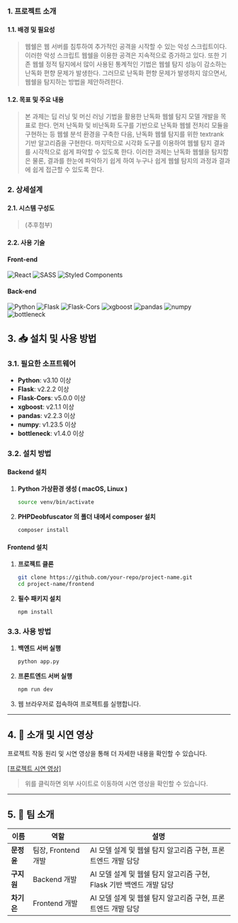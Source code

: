 ### 1. 프로젝트 소개
#### 1.1. 배경 및 필요성
> 웹쉘은 웹 서버를 침투하여 추가적인 공격을 시작할 수 있는 악성 스크립트이다.
> 이러한 악성 스크립트 웹쉘을 이용한 공격은 지속적으로 증가하고 있다.
> 또한 기존 웹쉘 정적 탐지에서 많이 사용된 통계적인 기법은 웹쉘 탐지 성능이 감소하는 난독화 편향 문제가 발생한다.
> 그러므로 난독화 편향 문제가 발생하지 않으면서, 웹쉘을 탐지하는 방법을 제안하려한다.

#### 1.2. 목표 및 주요 내용
> 본 과제는 딥 러닝 및 머신 러닝 기법을 활용한 난독화 웹쉘 탐지 모델 개발을 목표로 한다.
> 먼저 난독화 및 비난독화 도구를 기반으로 난독화 웹쉘 전처리 모듈을 구현하는 등 웹쉘 분석 환경을 구축한 다음, 난독화 웹쉘 탐지를 위한 textrank 기반 알고리즘을 구현한다.
> 마지막으로 시각화 도구를 이용하여 웹쉘 탐지 결과를 시각적으로 쉽게 파악할 수 있도록 한다.
> 이러한 과제는 난독화 웹쉘을 탐지함은 물론, 결과를 한눈에 파악하기 쉽게 하여 누구나 쉽게 웹쉘 탐지의 과정과 결과에 쉽게 접근할 수 있도록 한다.

### 2. 상세설계
#### 2.1. 시스템 구성도
> (추후첨부)

#### 2.2. 사용 기술
#### Front-end
![React](https://img.shields.io/badge/react-%2320232a.svg?style=for-the-badge&logo=react&logoColor=%2361DAFB)
![SASS](https://img.shields.io/badge/SASS-hotpink.svg?style=for-the-badge&logo=SASS&logoColor=white)
![Styled Components](https://img.shields.io/badge/styled--components-DB7093?style=for-the-badge&logo=styled-components&logoColor=white)
#### Back-end
![Python](https://img.shields.io/badge/Python-3776AB.svg?&style=for-the-badge&logo=python&logoColor=white)
![Flask](https://img.shields.io/badge/Flask-000000.svg?&style=for-the-badge&logo=flask&logoColor=white)
![Flask-Cors](https://img.shields.io/badge/Flask--Cors-FF69B4.svg?&style=for-the-badge&logo=flask&logoColor=white)
![xgboost](https://img.shields.io/badge/xgboost-9cf.svg?&style=for-the-badge&logo=python&logoColor=white)
![pandas](https://img.shields.io/badge/pandas-150458.svg?&style=for-the-badge&logo=pandas&logoColor=white)
![numpy](https://img.shields.io/badge/numpy-013243.svg?&style=for-the-badge&logo=numpy&logoColor=white)
![bottleneck](https://img.shields.io/badge/bottleneck-lightgrey.svg?&style=for-the-badge)

## 3. 📥 설치 및 사용 방법

### 3.1. 필요한 소프트웨어
- **Python**: v3.10 이상
- **Flask**: v2.2.2 이상
- **Flask-Cors**: v5.0.0 이상
- **xgboost**: v2.1.1 이상
- **pandas**: v2.2.3 이상
- **numpy**: v1.23.5 이상
- **bottleneck**: v1.4.0 이상

### 3.2. 설치 방법

#### Backend 설치
1. **Python 가상환경 생성 ( macOS, Linux )**
    ```bash
    source venv/bin/activate
    ```
2. **PHPDeobfuscator 의 폴더 내에서 composer 설치**
    ```bash
    composer install 
    ```
   
#### Frontend 설치
1. **프로젝트 클론**
    ```bash
    git clone https://github.com/your-repo/project-name.git
    cd project-name/frontend
    ```
2. **필수 패키지 설치**
    ```bash
    npm install
    ```

### 3.3. 사용 방법

1. **백엔드 서버 실행**
    ```bash
    python app.py
    ```

2. **프론트엔드 서버 실행**
    ```bash
    npm run dev
    ```

3. 웹 브라우저로 접속하여 프로젝트를 실행합니다.

---

## 4. 🎥 소개 및 시연 영상

프로젝트 작동 원리 및 시연 영상을 통해 더 자세한 내용을 확인할 수 있습니다.

[[프로젝트 시연 영상]](https://example.com/path_to_demo_video)

> 위를 클릭하면 외부 사이트로 이동하여 시연 영상을 확인할 수 있습니다.

---

## 5. 👥 팀 소개

| **이름**  | **역할**          | **설명**                                       |
|---------|-----------------|----------------------------------------------|
| **문정윤** | 팀장, Frontend 개발 | AI 모델 설계 및 웹쉘 탐지 알고리즘 구현, 프론트엔드 개발 담당        |
| **구지원** | Backend 개발      | AI 모델 설계 및 웹쉘 탐지 알고리즘 구현, Flask 기반 백엔드 개발 담당 |
| **차기은** | Frontend 개발 | AI 모델 설계 및 웹쉘 탐지 알고리즘 구현, 프론트엔드 개발 담당        |
